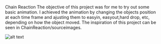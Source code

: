 Chain Reaction
The objective of this project was for me to try out some basic animation.
I achieved the animation by changing the objects position at each time frame and ajusting them to easyin, easyout,hard drop, etc, depending on how the object moved.
The inspiration of this project can be seen in ChainReaction/sourceimages.

![alt text](https://github.com/IgorCarvai/SampleProjects/blob/master/ChainReaction/sourceimages/Track.jpeg)
